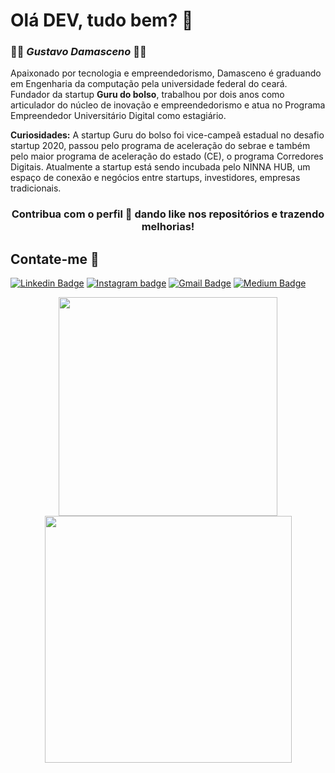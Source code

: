 <h1> Olá DEV, tudo bem? 🖖 </h1>

### 👨‍🎓 **_Gustavo Damasceno_** 👨‍🎓

Apaixonado por tecnologia e empreendedorismo, Damasceno é graduando em Engenharia da computação pela universidade federal do ceará. Fundador da startup **Guru do bolso**, trabalhou por dois anos como articulador do núcleo de inovação e empreendedorismo e atua no Programa Empreendedor Universitário Digital como estagiário.

**Curiosidades:** A startup Guru do bolso foi vice-campeã estadual no desafio startup 2020, passou pelo programa de aceleração do sebrae e também pelo maior programa de aceleração do estado (CE), o programa Corredores Digitais. Atualmente a startup está sendo incubada pelo NINNA HUB, um espaço de conexão e negócios entre startups, investidores, empresas tradicionais.

<div align="center">
  
  ### Contribua com o perfil 🤩 dando like nos repositórios e trazendo melhorias!
</div>

##  Contate-me :speech_balloon:
[![Linkedin Badge](https://img.shields.io/badge/-LinkedIn-blue?style=flat-square&logo=Linkedin&logoColor=white&link=https://www.linkedin.com/in/gustavo-damasceno-650796163/)](https://www.linkedin.com/in/gustavo-damasceno-650796163/)
[![Instagram badge](https://img.shields.io/badge/-Instagram-dc5273?style=flat-square&logo=Instagram&logoColor=white&link=https://www.instagram.com/gudamasc)](https://www.instagram.com/gudamasc/)
[![Gmail Badge](https://img.shields.io/badge/-Gmail-c14438?style=flat-square&logo=Gmail&logoColor=white&link=mailto:eng.damasceno@alu.ufc.br)](mailto:eng.damasceno@alu.ufc.br)
[![Medium Badge](https://img.shields.io/badge/medium-%2312100E.svg?&style=flat-square&logo=medium&logoColor=white&link=https://medium.com/@eng.damasceno)](https://medium.com/@eng.damasceno)

<div align="center">
<img width="350px" align="center" src="https://github-readme-stats.vercel.app/api/top-langs/?username=GustavoDamasceno&hide=html&layout=compact&theme=dracula"/>
<img width="395px" align="center" src="https://github-readme-stats.vercel.app/api?username=GustavoDamasceno&theme=dracula"/>
</div>


<!--
**GustavoDamasceno/GustavoDamasceno** is a ✨ _special_ ✨ repository because its `README.md` (this file) appears on your GitHub profile.

Here are some ideas to get you started:

- 🔭 I’m currently working on ...
- 🌱 I’m currently learning ...
- 👯 I’m looking to collaborate on ...
- 🤔 I’m looking for help with ...
- 💬 Ask me about ...
- 📫 How to reach me: ...
- 😄 Pronouns: ...
- ⚡ Fun fact: ...
-->
